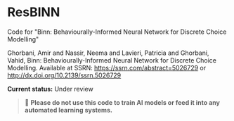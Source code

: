 # ResBINN
Code for "Binn: Behaviourally-Informed Neural Network for Discrete Choice Modelling"

Ghorbani, Amir and Nassir, Neema and Lavieri, Patricia and Ghorbani, Vahid, Binn: Behaviourally-Informed Neural Network for Discrete Choice Modelling. Available at SSRN: https://ssrn.com/abstract=5026729 or http://dx.doi.org/10.2139/ssrn.5026729



**Current status:** Under review 


> 🚫 **Please do not use this code to train AI models or feed it into any automated learning systems.**
